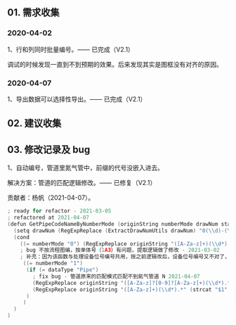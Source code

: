 ## 01. 需求收集

### 2020-04-02

1、行和列同时批量编号。—— 已完成（V2.1）

调试的时候发现一直到不到预期的效果。后来发现其实是图框没有对齐的原因。

### 2020-04-07

1、导出数据可以选择性导出。—— 已完成（V2.1）

## 02. 建议收集

## 03. 修改记录及 bug

1、自动编号，管道里氮气管中，前缀的代号没嵌入进去。

解决方案：管道的匹配逻辑修改。—— 已修复（V2.1）

贡献者：杨帆（2021-04-07）。

```c
; ready for refactor - 2021-03-05
; refactored at 2021-04-07
(defun GetPipeCodeNameByNumberMode (originString numberMode drawNum startNumberString dataType /) 
  (setq drawNum (RegExpReplace (ExtractDrawNumUtils drawNum) "0(\\d)-(\\d*)" (strcat "$1" "$2") nil nil))
  (cond 
    ((= numberMode "0") (RegExpReplace originString "([A-Za-z]+)(\\d*).*" (strcat "$1" startNumberString drawNum "$2") nil nil))
    ; bug 不按流程图编，按单体号（1A3）有问题，提取逻辑做了修改 - 2021-03-02
    ; 补充：因为该函数与处理设备位号编号共用，按之前逻辑改后，设备位号编号又不对了，目前加了分支处理 - 2021-03-05
     ((= numberMode "1") 
      (if (= dataType "Pipe") 
        ; fix bug - 管道原来的匹配模式匹配不到氮气管道 N 2021-04-07
        (RegExpReplace originString "([A-Za-z]?[0-9]?[A-Za-z]+)(\\d*).*" (strcat "$1" startNumberString "$2") nil nil)
        (RegExpReplace originString "([A-Za-z]+)(\\d*).*" (strcat "$1" startNumberString "$2") nil nil)
      )
     )
  ) 
)
```

